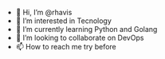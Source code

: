 - 👋 Hi, I’m @rhavis
- 👀 I’m interested in Tecnology
- 🌱 I’m currently learning Python and Golang
- 💞️ I’m looking to collaborate on DevOps
- 📫 How to reach me try before

<!---
rhavis/rhavis is a ✨ special ✨ repository because its `README.md` (this file) appears on your GitHub profile.
You can click the Preview link to take a look at your changes.
--->
